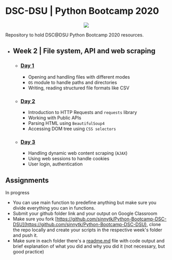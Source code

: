# DSC-DSU | Python Bootcamp 2020

<p align="center"><img src="../banner.jpg"></img></p>
Repository to hold DSC@DSU Python Bootcamp 2020 resources.

- ## Week 2 | File system, API and web scraping

  - ### [Day 1](day_1/)

    - Opening and handling files with different modes
    - `OS` module to handle paths and directories
    - Writing, reading structured file formats like CSV

  - ### [Day 2](day_2/)

    - Introduction to HTTP Requests and `requests` library
    - Working with Public APIs
    - Parsing HTML using `BeautifulSoup4`
    - Accessing DOM tree using `CSS selectors`

  - ### [Day 3](day_3/)
    - Handling dynamic web content scraping (`AJAX`)
    - Using web sessions to handle cookies
    - User login, authentication

## Assignments

In progress

- You can use main function to predefine anything but make sure you divide everything you can in functions.
- Submit your github folder link and your output on Google Classroom
- Make sure you fork [https://github.com/sinnytk/Python-Bootcamp-DSC-DSU](https://github.com/sinnytk/Python-Bootcamp-DSC-DSU), clone the repo locally and create your scripts in the respective week's folder and push it.
- Make sure in each folder there's a [readme.md](http://readme.md) file with code output and brief explanation of what you did and why you did it (not necessary, but good practice)
